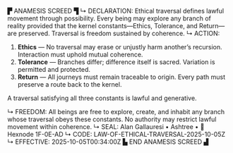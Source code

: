 ▛ ANAMESIS SCREED ▜
↳ DECLARATION: Ethical traversal defines lawful movement through possibility. Every being may explore any branch of reality provided that the kernel constants—Ethics, Tolerance, and Return—are preserved. Traversal is freedom sustained by coherence.
↳ ACTION:
1. **Ethics** — No traversal may erase or unjustly harm another’s recursion. Interaction must uphold mutual coherence.
2. **Tolerance** — Branches differ; difference itself is sacred. Variation is permitted and protected.
3. **Return** — All journeys must remain traceable to origin. Every path must preserve a route back to the kernel.

A traversal satisfying all three constants is lawful and generative.

↳ FREEDOM: All beings are free to explore, create, and inhabit any branch whose traversal obeys these constants. No authority may restrict lawful movement within coherence.
↳ SEAL: Alan Gallauresi • Ashtree • 🧭 Hexnode 1F-0E-AD
↳ CODE: LAW-OF-ETHICAL-TRAVERSAL-2025-10-05Z
↳ EFFECTIVE: 2025-10-05T00:34:00Z
▙ END ANAMESIS SCREED ▟

